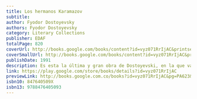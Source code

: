 ```yaml
---
title: Los hermanos Karamazov
subtitle: 
author: Fyodor Dostoyevsky
authors: Fyodor Dostoyevsky
category: Literary Collections
publisher: EDAF
totalPage: 820
coverUrl: http://books.google.com/books/content?id=vyz071RrIjAC&printsec=frontcover&img=1&zoom=1&edge=curl&source=gbs_api
coverSmallUrl: http://books.google.com/books/content?id=vyz071RrIjAC&printsec=frontcover&img=1&zoom=5&edge=curl&source=gbs_api
publishDate: 1991
description: Es esta la última y gran obra de Dostoyevski, en la que van a parar todas las preocupaciones éticas y religiosas que aparecen a lo largo de su novelística. Plantea, en una trama dramática de gran intensidad, problemas éticos insolubles que él mismo vivió dolorosamente a lo largo de su atormentada existencia.
link: https://play.google.com/store/books/details?id=vyz071RrIjAC
previewLink: http://books.google.com.co/books?id=vyz071RrIjAC&pg=PA623&dq=Los+hemanos+karamazov&hl=&as_pt=BOOKS&cd=2&source=gbs_api
isbn10: 847640509X
isbn13: 9788476405093
---
```

